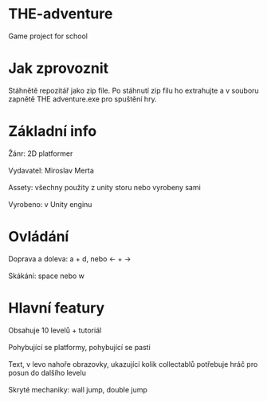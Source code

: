 # THE-adventure
Game project for school
# Jak zprovoznit
Stáhnětě repozitář jako zip file. Po stáhnutí zip filu ho extrahujte a v souboru zapnětě THE adventure.exe pro spuštění hry.
# Základní info
Žánr: 2D platformer
<br></br>
Vydavatel: Miroslav Merta
<br></br>
Assety: všechny použity z unity storu nebo vyrobeny sami
<br></br>
Vyrobeno: v Unity enginu
# Ovládání
Doprava a doleva: a + d, nebo <- + ->
<br></br>
Skákání: space nebo w
# Hlavní featury
Obsahuje 10 levelů + tutoriál
<br></br>
Pohybující se platformy, pohybující se pasti
<br></br>
Text, v levo nahoře obrazovky, ukazující kolik collectablů potřebuje hráč pro posun do dalšího levelu
<br></br>
Skryté mechaniky: wall jump, double jump


